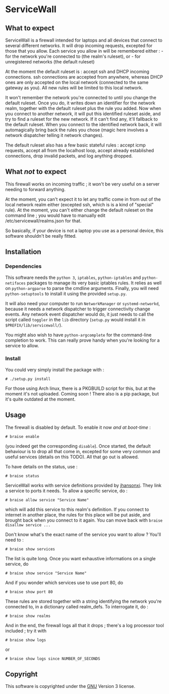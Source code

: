 # ServiceWall


## What to expect

ServiceWall is a firewall intended for laptops and all devices that connect to
several different networks. It will drop incoming requests, excepted for those that
you allow. Each service you allow in will be remembered either :
    - for the network you're connected to (the realm's ruleset), or
    - for unregistered networks (the default ruleset)

At the moment the default ruleset is : accept ssh and DHCP incoming connections. ssh
connections are accepted from anywhere, whereas DHCP ones are only accepted on the
local network (connected to the same gateway as you). All new rules will be limited
to this local network.

It won't remember the network you're connected to until you change the default
ruleset. Once you do, it writes down an identifier for the network realm, together
with the default ruleset plus the rule you added. Now when you connect to another
network, it will put this identified ruleset aside, and try to find a ruleset for
the new network. If it can't find any, it'll fallback to the default ruleset. When you
connect to the identified network back, it will automagically bring back the rules
you chose (magic here involves a network dispatcher telling it network changes).

The default ruleset also has a few basic stateful rules : accept icmp requests,
accept all from the localhost loop, accept already established connections, drop
invalid packets, and log anything dropped.


## What _not_ to expect

This firewall works on incoming traffic ; it won't be very useful on a server needing
to forward anything.

At the moment, you can't expect it to let any traffic come in from out of the local
network realm either (excepted ssh, which is is a kind of "special" rule). At the 
moment, you can't either change the default ruleset on the command line ; you would 
have to manually edit /etc/servicewall/realms.json for that.

So basically, if your device is not a laptop you use as a personal device, this
software shouldn't be really fitted.


## Installation

### Dependencies

This software needs the `python 3`, `iptables`, `python-iptables` and
`python-netifaces` packages to manage its very basic iptables rules. It relies as
well on `python-argparse` to parse the cmdline arguments. Finally, you will need
`python-setuptools` to install it using the provided `setup.py`.

It will also need your computer to run `NetworkManager` or `systemd-networkd`,
because it needs a network dispatcher to trigger connectivity change events.
Any network event dispatcher would do, it just needs to call the script called
`toggler` in the `lib` directory (`setup.py` would install it in
`$PREFIX/lib/servicewall/`).

You might also wish to have `python-argcomplete` for the command-line completion to 
work. This can really prove handy when you're looking for a service to allow.

### Install

You could very simply install the package with :

    # ./setup.py install

For those using Arch linux, there is a PKGBUILD script for this, but at the moment
it's not uploaded. Coming soon ! There also is a pip package, but it's quite outdated
at the moment.


## Usage

The firewall is disabled by default. To enable it now _and at boot-time_ :

    # braise enable

(you indeed get the corresponding `disable`). Once started, the default behaviour is
to drop all that come in, excepted for some very common and useful services (details
on this TODO). All that go out is allowed.

To have details on the status, use :

    # braise status

ServiceWall works with service definitions provided by [jhansonxi](https://www.blogger.com/profile/02954133518928245196). They link a service to ports it needs.
To allow a specific service, do :

    # braise allow service "Service Name"

which will add this service to this realm's definition. If you connect to
internet in another place, the rules for this place will be put aside, and brought
back when you connect to it again. You can move back with
`braise disallow service ...`

Don't know what's the exact name of the service you want to allow ? You'll need to :

    # braise show services

The list is quite long. Once you want exhaustive informations on a single service, do

    # braise show service "Service Name"

And if you wonder which services use to use port 80, do

    # braise show port 80

These rules are stored together with a string identifying the network you're
connected to, in a dictionary called realm_defs. To interrogate it, do :

    # braise show realms

And in the end, the firewall logs all that it drops ; there's a log processor
tool included ; try it with

    # braise show logs

or

    # braise show logs since NUMBER_OF_SECONDS


## Copyright

This software is copyrighted under the [GNU](http://www.gnu.org) Version 3 license.

